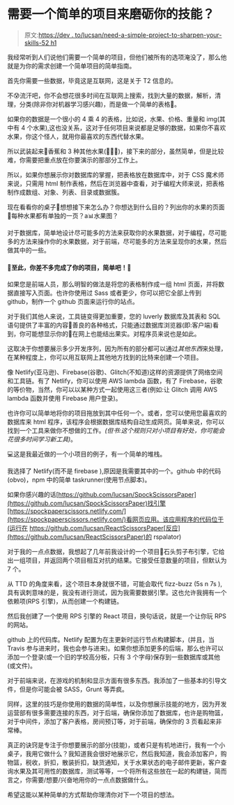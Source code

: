 # 需要一个简单的项目来磨砺你的技能？

> 原文:[https://dev . to/lucsan/need-a-simple-project-to-sharpen-your-skills-52 h1](https://dev.to/lucsan/need-a-simple-project-to-sharpen-your-skills-52h1)

我经常听到人们说他们需要一个简单的项目，但他们被所有的选项淹没了，那么他就是为你的需求创建一个简单项目的简单指南。

首先你需要一些数据，毕竟这是互联网，这是关于 T2 信息的。

不😰流汗吧，你不会想花很多时间在互联网上搜索，找到大量的数据，解析，清理，分类(除非你对机器学习感兴趣)，而是做一个简单的表格📑。

如果你的数据是一个很小的 4 乘 4 的表格，比如说，水果、价格、重量和 img(其中有 4 个水果),这也没关系，这对于任何项目来说都是足够的数据，如果你不喜欢水果，你这个怪人，就用你最喜欢的东西代替水果。

所以武装起来🍌香蕉和 3 种其他水果(🍎🥑🐷)，接下来的部分，虽然简单，但是比较难，你需要把重点放在你要演示的那部分工作上。

所以，如果你想展示你对数据库的掌握，把表格放在数据库中，对于 CSS 魔术师来说，只需用 html 制作表格，然后在浏览器中查看，对于编程大师来说，把表格制作成数组、对象、列表、目录或数据簇。

现在看看你的桌子🤔想想接下来怎么办？你想达到什么目的？列出你的水果的页面📰每种水果都有单独的一页？a📊水果图？

对于数据库，简单地设计尽可能多的方法来获取你的水果数据，对于编程，尽可能多的方法来操作你的水果数据，对于前端，尽可能多的方法来呈现你的水果，然后做其中的一些。

#### [](#at-this-point-you-have-more-or-less-completed-your-project-simple-eh)🎈至此，你差不多完成了你的项目，简单吧！🎉

如果您是前端人员，那么明智的做法是将您的表格制作成一组 html 页面，并将数据直接写入页面。也许你使用过 Sass 或者更少，你可以把它全部上传到 github，制作一个 github 页面来运行你的站点。

对于我们其他人来说，工具链变得更加重要，您的 luverly 数据库及其表和 SQL 语句提供了丰富的内容🍏善良的各种格式，只能通过数据库浏览器(即:客户端)看到，你可能想显示你的🍒在网上也能结出果实。对程序员来说也是如此。

这取决于你想要展示多少开发序列，因为所有的部分都可以通过*其他东西*来处理，在某种程度上，你可以用互联网上其他地方找到的比特来创建一个项目。

像 Netlify(亚马逊)、Firebase(谷歌)、Glitch(不知道)这样的资源提供了网络空间和工具链。有了 Netlify，你可以使用 AWS lambda 函数，有了 Firebase，谷歌的等价物，当然，你可以以某种方式一起使用这三者(例如:让 Glitch 调用 AWS lambda 函数并使用 Firebase 用户登录)。

也许你可以简单地将你的项目拖放到其中任何一个。或者，您可以使用您最喜欢的数据库来 html 程序，该程序会根据数据库结构自动生成网页。简单来说，你可以找到一个工具来做你不想做的工作。*(但书:这个规则只对小项目有好处，你可能会花很多时间学习新工具)*。

💻这是我最近做的一个小项目的例子，有一个简单的堆栈。

我选择了 Netlify(而不是 firebase ),原因是我需要其中的一个。github 中的代码(obvo)，npm 中的简单 taskrunner(使用节点脚本)。

如果你感兴趣的话[https://github.com/lucsan/SpockScissorsPaper](https://github.com/lucsan/SpockScissorsPaper)找引擎[https://spockpaperscissors.netlify.com/](https://spockpaperscissors.netlify.com/)看网页应用。该应用程序的代码位于(运行在 https://github.com/lucsan/ReactScissorsPaper[反应](https://github.com/lucsan/ReactScissorsPaper)的 rspalator)

对于我的一点点数据，我想起了几年前我设计的一个项目🎲石头剪子布引擎，它给出一组项目，并返回两个项目相互对抗的结果。它接受任意数量的项目，但默认为 7 个。

从 TTD 的角度来看，这个项目本身就很不错，可能会取代 fizz-buzz (5s n 7s ),具有讽刺意味的是，我没有进行测试，因为我需要数据引擎。这也允许我拥有一个依赖项(RPS 引擎)，从而创建一个构建链。

然后我创建了一个使用 RPS 引擎的 React 项目，换句话说，就是一个让你玩 RPS 的网站。

github 上的代码库。Netlify 配置为在主更新时运行节点构建脚本，(并且，当 Travis 参与进来时，我也会参与进来)。如果你想添加更多的后端，那么也许可以添加一个登录(或一个旧的学校高分板，只有 3 个字母)保存到一些数据库或其他(或文件)。

对于前端来说，在游戏的机制和显示方面有很多东西。我添加了一些基本的引导文件，但是你可能会被 SASS，Grunt 等弄疯。

同样，这里的技巧是你使用的数据的简单性，以及你想展示技能的地方，因为开发运营部有很多需要连接的东西，对于后端，确保你添加了数据库，也许是购物篮，对于中间件，添加了客户表格，房间预订等，对于前端，确保你的 3 页看起来非常棒。

真正的诀窍是专注于你想要展示的部分(技能)，或者只是有机地进行，我有一个小桌子，我用它做什么？我知道我会很好地展示它，然后我知道，我会添加客户，购物篮，税收，折扣，散装折扣，缺货通知，关于水果状态的电子邮件更新，客户查询水果及其可用性的数据库，测试等等，一个将所有这些放在一起的构建链，简而言之，你需要/想要/兴奋地用你的一点点数据做什么。

希望这能以某种简单的方式帮助你理清你对下一个项目的想法。
